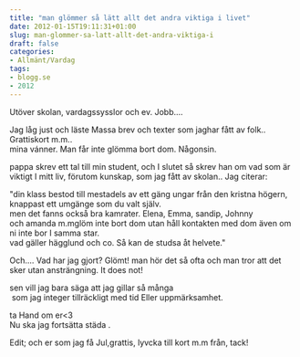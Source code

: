 ```yaml
---
title: "man glömmer så lätt allt det andra viktiga i livet"
date: 2012-01-15T19:11:31+01:00
slug: man-glommer-sa-latt-allt-det-andra-viktiga-i
draft: false
categories:
- Allmänt/Vardag
tags:
- blogg.se
- 2012
---
```

Utöver skolan, vardagssysslor och ev. Jobb....  
  
  
Jag låg just och läste Massa brev och texter som jaghar fått av folk.. Grattiskort m.m..  
mina vánner. Man får inte glömma bort dom. Någonsin.  
  
pappa skrev ett tal till min student, och I slutet så skrev han om vad som är viktigt I mitt liv, förutom kunskap, som jag fått av skolan.. Jag citerar:  
  
"din klass bestod till mestadels av ett gäng ungar från den kristna högern, knappast ett umgänge som du valt själv.  
men det fanns också bra kamrater. Elena, Emma, sandip, Johnny och amanda m.mglöm inte bort dom utan håll kontakten med dom även om ni inte bor I samma star.  
vad gäller hägglund och co. Så kan de studsa åt helvete."  
  
Och.... Vad har jag gjort? Glömt! man hör det så ofta och man tror att det sker utan ansträngning. It does not!  
  
sen vill jag bara säga att jag gillar så många  
 som jag integer tillräckligt med tid Eller uppmärksamhet.  
  
ta Hand om er<3  
Nu ska jag fortsätta städa .  
  
  
Edit; och er som jag få Jul,grattis, lyvcka till kort m.m från, tack!